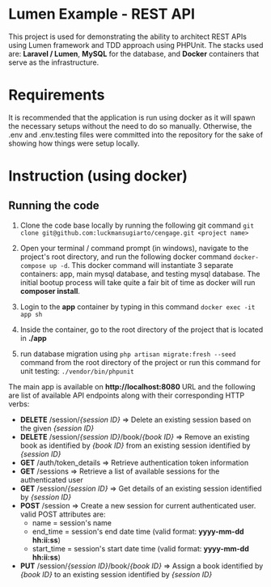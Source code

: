 # Lumen Example - REST API
This project is used for demonstrating the ability to architect REST APIs using Lumen framework and TDD approach using PHPUnit. The stacks used are:
**Laravel / Lumen**, **MySQL** for the database, and **Docker** containers that serve as the infrastructure.

# Requirements
It is recommended that the application is run using docker as it will spawn the necessary setups without the need to do so manually.
Otherwise, the .env and .env.testing files were committed into the repository for the sake of showing how things were setup locally.

# Instruction (using docker)

## Running the code
1. Clone the code base locally by running the following git command
`git clone git@github.com:luckmansugiarto/cengage.git <project name>`

2. Open your terminal / command prompt (in windows), navigate to the project's root directory, and run the following docker command
`docker-compose up -d`. This docker command will instantiate 3 separate containers: app, main mysql database, and testing mysql database. The initial bootup process will take quite a fair bit of time as docker will run **composer install**.

3. Login to the **app** container by typing in this command `docker exec -it app sh`

4. Inside the container, go to the root directory of the project that is located in **./app**

5. run database migration using `php artisan migrate:fresh --seed` command from the root directory of the project or run this command for unit testing: `./vendor/bin/phpunit`

The main app is available on **http://localhost:8080** URL and the following are list of available API endpoints along with their corresponding HTTP verbs:

* **DELETE** /session/_{session ID}_ => Delete an existing session based on the given _{session ID}_
* **DELETE** /session/_{session ID}_/book/_{book ID}_ => Remove an existing book as identified by _{book ID}_ from an existing session identified by _{session ID}_
* **GET** /auth/token_details => Retrieve authentication token information
* **GET** /sessions => Retrieve a list of available sessions for the authenticated user
* **GET** /session/_{session ID}_ => Get details of an existing session identified by _{session ID}_
* **POST** /session => Create a new session for current authenticated user. valid POST attributes are:
    * name = session's name
    * end_time = session's end date time (valid format: **yyyy-mm-dd hh:ii:ss**)
    * start_time = session's start date time (valid format: **yyyy-mm-dd hh:ii:ss**)
* **PUT** /session/_{session ID}_/book/_{book ID}_ => Assign a book identified by _{book ID}_ to an existing session identified by _{session ID}_
